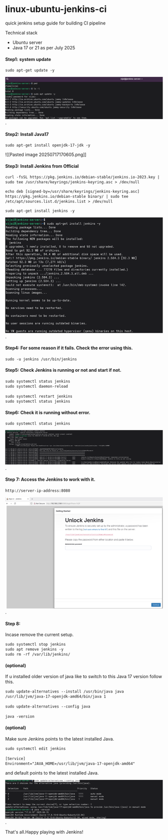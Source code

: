 # linux-ubuntu-jenkins-ci
quick jenkins setup guide for building CI pipeline


Technical stack 

* Ubuntu server
* Java 17 or 21 as per July 2025

#### Step1:  system update
```
sudo apt-get update -y
```
![update](./assets/20250717170435.png).

#### Step2: Install Java17
```
sudo apt-get install openjdk-17-jdk -y
```
![[Pasted image 20250717170605.png]]


#### Step3: Install Jenkins from Official 

```
curl -fsSL https://pkg.jenkins.io/debian-stable/jenkins.io-2023.key | sudo tee /usr/share/keyrings/jenkins-keyring.asc > /dev/null
```

```
echo deb [signed-by=/usr/share/keyrings/jenkins-keyring.asc] https://pkg.jenkins.io/debian-stable binary/ | sudo tee /etc/apt/sources.list.d/jenkins.list > /dev/null
```

```
sudo apt-get install jenkins -y
```

![install](./assets/20250717171259.png).

#### Step4: For some reason if it fails. Check the error using this.

```
sudo -u jenkins /usr/bin/jenkins
```
#### Step5: Check Jenkins is running or not and start if not.

```
sudo systemctl status jenkins
sudo systemctl daemon-reload

sudo systemctl restart jenkins
sudo systemctl status jenkins
```

#### Step6: Check it is running without error.

```
sudo systemctl status jenkins
```

![status](./assets/20250717171853.png).

#### Step 7: Access the Jenkins to work with it.

```
http://server-ip-address:8080
```
![access](./assets/20250717175218.png).

#### Step 8:
Incase remove the current setup.

```
sudo systemctl stop jenkins
sudo apt remove jenkins -y 
sudo rm -rf /var/lib/jenkins/
```
#### (optional) 
If u installed older version of java like to switch to this Java 17 version follow this.

```
sudo update-alternatives --install /usr/bin/java java /usr/lib/jvm/java-17-openjdk-amd64/bin/java 1

sudo update-alternatives --config java

java -version
```

#### (optional) 
Make sure Jenkins points to the latest installed Java. 
```
sudo systemctl edit jenkins

[Service] 
Environment="JAVA_HOME=/usr/lib/jvm/java-17-openjdk-amd64"
```

and default points to the latest installed Java.

![latest](./assets/20250717170904.png).

That's all.Happy playing with Jenkins!
